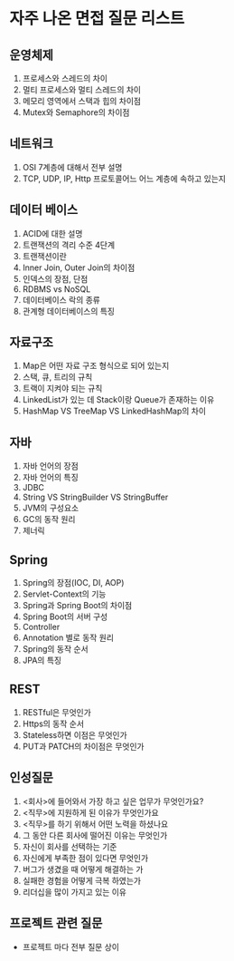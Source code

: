 # 자주 나온 면접 질문 리스트

## 운영체제

1. 프로세스와 스레드의 차이
2. 멀티 프로세스와 멀티 스레드의 차이
3. 메모리 영역에서 스택과 힙의 차이점
4. Mutex와 Semaphore의 차이점

## 네트워크

1. OSI 7계층에 대해서 전부 설명
2. TCP, UDP, IP, Http 프로토콜어느 어느 계층에 속하고 있는지

## 데이터 베이스

1. ACID에 대한 설명
2. 트랜잭션의 격리 수준 4단계
3. 트랜잭션이란
4. Inner Join, Outer Join의 차이점
5. 인덱스의 장점, 단점
6. RDBMS vs NoSQL
7. 데이터베이스 락의 종류
8. 관계형 데이터베이스의 특징

## 자료구조

1. Map은 어떤 자료 구조 형식으로 되어 있는지
2. 스택, 큐, 트리의 규칙
3. 트랙이 지켜야 되는 규칙
4. LinkedList가 있는 데 Stack이랑 Queue가 존재하는 이유
5. HashMap VS TreeMap VS LinkedHashMap의 차이

## 자바

1. 자바 언어의 장점
2. 자바 언어의 특징
3. JDBC
4. String VS StringBuilder VS StringBuffer
5. JVM의 구성요소
6. GC의 동작 원리
7. 제너릭

## Spring

1. Spring의 장점(IOC, DI, AOP)
2. Servlet-Context의 기능
3. Spring과 Spring Boot의 차이점
4. Spring Boot의 서버 구성
5. Controller
6. Annotation 별로 동작 원리
7. Spring의 동작 순서
8. JPA의 특징

## REST

1. RESTful은 무엇인가
2. Https의 동작 순서
3. Stateless하면 이점은 무엇인가
4. PUT과 PATCH의 차이점은 무엇인가

## 인성질문

1. <회사>에 들어와서 가장 하고 싶은 업무가 무엇인가요?
2. <직무>에 지원하게 된 이유가 무엇인가요
3. <직무>를 하기 위해서 어떤 노력을 하셨나요
4. 그 동안 다른 회사에 떨어진 이유는 무엇인가
5. 자신이 회사를 선택하는 기준
6. 자신에게 부족한 점이 있다면 무엇인가
7. 버그가 생겼을 때 어떻게 해결하는 가
8. 실패한 경험을 어떻게 극복 하였는가
9. 리더십을 많이 가지고 있는 이유

## 프로젝트 관련 질문

- 프로젝트 마다 전부 질문 상이
